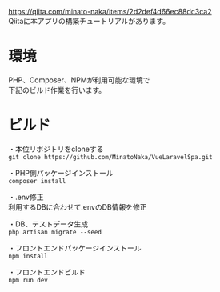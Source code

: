 https://qiita.com/minato-naka/items/2d2def4d66ec88dc3ca2  
Qiitaに本アプリの構築チュートリアルがあります。  

# 環境
PHP、Composer、NPMが利用可能な環境で  
下記のビルド作業を行います。  

# ビルド
・本位リポジトリをcloneする  
`git clone https://github.com/MinatoNaka/VueLaravelSpa.git`

・PHP側パッケージインストール  
`composer install`

・.env修正  
利用するDBに合わせて.envのDB情報を修正  

・DB、テストデータ生成  
`php artisan migrate --seed`

・フロントエンドパッケージインストール  
`npm install`

・フロントエンドビルド  
`npm run dev`
